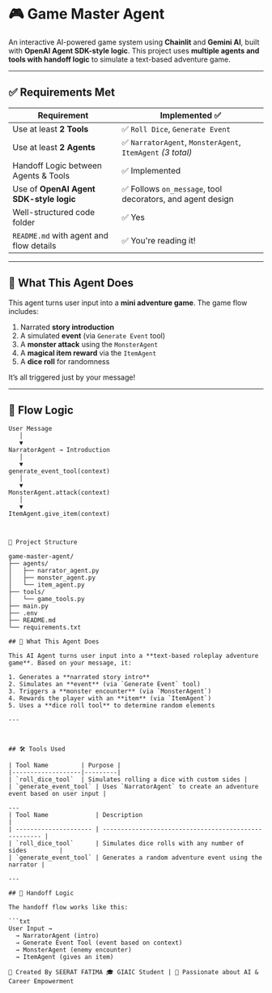 
# 🎮 Game Master Agent

An interactive AI-powered game system using **Chainlit** and **Gemini AI**, built with **OpenAI Agent SDK-style logic**. This project uses **multiple agents and tools with handoff logic** to simulate a text-based adventure game.

---

## ✅ Requirements Met

| Requirement                              | Implemented ✅ |
|------------------------------------------|----------------|
| Use at least **2 Tools**                 | ✅ `Roll Dice`, `Generate Event` |
| Use at least **2 Agents**                | ✅ `NarratorAgent`, `MonsterAgent`, `ItemAgent` *(3 total)* |
| Handoff Logic between Agents & Tools     | ✅ Implemented |
| Use of **OpenAI Agent SDK-style logic**  | ✅ Follows `on_message`, tool decorators, and agent design |
| Well-structured code folder              | ✅ Yes |
| `README.md` with agent and flow details  | ✅ You're reading it! |

---

## 🧠 What This Agent Does

This agent turns user input into a **mini adventure game**. The game flow includes:

1. Narrated **story introduction**
2. A simulated **event** (via `Generate Event` tool)
3. A **monster attack** using the `MonsterAgent`
4. A **magical item reward** via the `ItemAgent`
5. A **dice roll** for randomness

It’s all triggered just by your message!

---

## 🔁 Flow Logic

```text
User Message
   │
   ▼
NarratorAgent → Introduction
   │
   ▼
generate_event_tool(context)
   │
   ▼
MonsterAgent.attack(context)
   │
   ▼
ItemAgent.give_item(context)



📁 Project Structure

game-master-agent/
├── agents/
│   ├── narrator_agent.py
│   ├── monster_agent.py
│   └── item_agent.py
├── tools/
│   └── game_tools.py
├── main.py
├── .env
├── README.md
└── requirements.txt

## 🧠 What This Agent Does

This AI Agent turns user input into a **text-based roleplay adventure game**. Based on your message, it:

1. Generates a **narrated story intro**
2. Simulates an **event** (via `Generate Event` tool)
3. Triggers a **monster encounter** (via `MonsterAgent`)
4. Rewards the player with an **item** (via `ItemAgent`)
5. Uses a **dice roll tool** to determine random elements

---



## 🛠️ Tools Used

| Tool Name         | Purpose |
|-------------------|---------|
| `roll_dice_tool`  | Simulates rolling a dice with custom sides |
| `generate_event_tool` | Uses `NarratorAgent` to create an adventure event based on user input |

---
| Tool Name             | Description                                           |
| --------------------- | ----------------------------------------------------- |
| `roll_dice_tool`      | Simulates dice rolls with any number of sides         |
| `generate_event_tool` | Generates a random adventure event using the narrator |

---

## 🔁 Handoff Logic

The handoff flow works like this:

```txt
User Input →
  → NarratorAgent (intro)
  → Generate Event Tool (event based on context)
  → MonsterAgent (enemy encounter)
  → ItemAgent (gives an item)

🙋 Created By SEERAT FATIMA 🎓 GIAIC Student | 🧠 Passionate about AI & Career Empowerment
